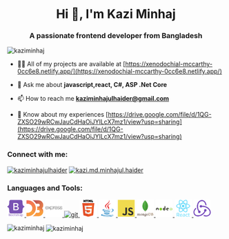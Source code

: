 <h1 align="center">Hi 👋, I'm Kazi Minhaj</h1>
<h3 align="center">A passionate frontend developer from Bangladesh</h3>

<p align="left"> <img src="https://komarev.com/ghpvc/?username=kaziminhaj&label=Profile%20views&color=0e75b6&style=flat" alt="kaziminhaj" /> </p>

- 👨‍💻 All of my projects are available at [https://xenodochial-mccarthy-0cc6e8.netlify.app/](https://xenodochial-mccarthy-0cc6e8.netlify.app/)

- 💬 Ask me about **javascript,react, C#, ASP .Net Core**

- 📫 How to reach me **kaziminhajulhaider@gmail.com**

- 📄 Know about my experiences [https://drive.google.com/file/d/1QG-ZXSO29wRCwJauCdHaOiJYlLcX7mz1/view?usp=sharing](https://drive.google.com/file/d/1QG-ZXSO29wRCwJauCdHaOiJYlLcX7mz1/view?usp=sharing)

<h3 align="left">Connect with me:</h3>
<p align="left">
<a href="https://linkedin.com/in/kaziminhajulhaider" target="blank"><img align="center" src="https://raw.githubusercontent.com/rahuldkjain/github-profile-readme-generator/master/src/images/icons/Social/linked-in-alt.svg" alt="kaziminhajulhaider" height="30" width="40" /></a>
<a href="https://fb.com/kazi.md.minhajul.haider" target="blank"><img align="center" src="https://raw.githubusercontent.com/rahuldkjain/github-profile-readme-generator/master/src/images/icons/Social/facebook.svg" alt="kazi.md.minhajul.haider" height="30" width="40" /></a>
</p>

<h3 align="left">Languages and Tools:</h3>
<p align="left"> <a href="https://getbootstrap.com" target="_blank"> <img src="https://raw.githubusercontent.com/devicons/devicon/master/icons/bootstrap/bootstrap-plain-wordmark.svg" alt="bootstrap" width="40" height="40"/> </a> <a href="https://d3js.org/" target="_blank"> <img src="https://raw.githubusercontent.com/devicons/devicon/master/icons/d3js/d3js-original.svg" alt="d3js" width="40" height="40"/> </a> <a href="https://expressjs.com" target="_blank"> <img src="https://raw.githubusercontent.com/devicons/devicon/master/icons/express/express-original-wordmark.svg" alt="express" width="40" height="40"/> </a> <a href="https://git-scm.com/" target="_blank"> <img src="https://www.vectorlogo.zone/logos/git-scm/git-scm-icon.svg" alt="git" width="40" height="40"/> </a> <a href="https://www.w3.org/html/" target="_blank"> <img src="https://raw.githubusercontent.com/devicons/devicon/master/icons/html5/html5-original-wordmark.svg" alt="html5" width="40" height="40"/> </a> <a href="https://www.java.com" target="_blank"> <img src="https://raw.githubusercontent.com/devicons/devicon/master/icons/java/java-original.svg" alt="java" width="40" height="40"/> </a> <a href="https://developer.mozilla.org/en-US/docs/Web/JavaScript" target="_blank"> <img src="https://raw.githubusercontent.com/devicons/devicon/master/icons/javascript/javascript-original.svg" alt="javascript" width="40" height="40"/> </a> <a href="https://www.mongodb.com/" target="_blank"> <img src="https://raw.githubusercontent.com/devicons/devicon/master/icons/mongodb/mongodb-original-wordmark.svg" alt="mongodb" width="40" height="40"/> </a> <a href="https://nodejs.org" target="_blank"> <img src="https://raw.githubusercontent.com/devicons/devicon/master/icons/nodejs/nodejs-original-wordmark.svg" alt="nodejs" width="40" height="40"/> </a> <a href="https://reactjs.org/" target="_blank"> <img src="https://raw.githubusercontent.com/devicons/devicon/master/icons/react/react-original-wordmark.svg" alt="react" width="40" height="40"/> </a> <a href="https://redux.js.org" target="_blank"> <img src="https://raw.githubusercontent.com/devicons/devicon/master/icons/redux/redux-original.svg" alt="redux" width="40" height="40"/> </a> </p>

<p><img align="left" src="https://github-readme-stats.vercel.app/api/top-langs?username=kaziminhaj&show_icons=true&locale=en&layout=compact" alt="kaziminhaj" /></p>

<p>&nbsp;<img align="center" src="https://github-readme-stats.vercel.app/api?username=kaziminhaj&show_icons=true&locale=en" alt="kaziminhaj" /></p>
